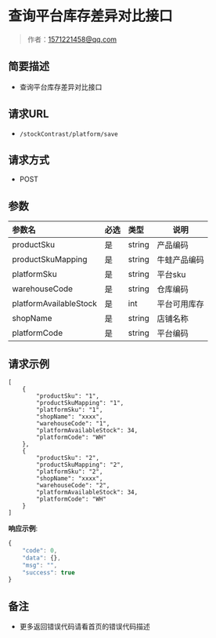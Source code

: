 # 查询平台库存差异对比接口

> 作者：1571221458@qq.com

## 简要描述

- 查询平台库存差异对比接口

## 请求URL
- ` /stockContrast/platform/save `
  
## 请求方式
- POST 

## 参数

|参数名|必选|类型|说明|
|:----    |:---|:----- |-----   |
|productSku |是  |string |产品编码   |
|productSkuMapping |是  |string | 牛蛙产品编码    |
|platformSku |是  |string | 平台sku    |
|warehouseCode     |是  |string | 仓库编码    |
|platformAvailableStock     |是  |int | 平台可用库存    |
|shopName     |是  |string | 店铺名称    |
|platformCode     |是  |string | 平台编码    |

## 请求示例 

``` 
[
    {
        "productSku": "1",
        "productSkuMapping": "1",
        "platformSku": "1",
        "shopName": "xxxx",
        "warehouseCode": "1",
        "platformAvailableStock": 34,
        "platformCode": "WH"
    },
    {
        "productSku": "2",
        "productSkuMapping": "2",
        "platformSku": "2",
        "shopName": "xxxx",
        "warehouseCode": "2",
        "platformAvailableStock": 34,
        "platformCode": "WH"
    }
]

```


**响应示例**:
```javascript
{
	"code": 0,
	"data": {},
	"msg": "",
	"success": true
}
```
## 备注 

- 更多返回错误代码请看首页的错误代码描述
